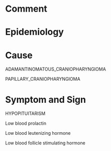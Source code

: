 # Comment

# Epidemiology

# Cause

ADAMANTINOMATOUS_CRANIOPHARYNGIOMA

PAPILLARY_CRANIOPHARYNGIOMA

# Symptom and Sign

HYPOPITUITARISM

Low blood prolactin

Low blood leutenizing hormone

Low blood follicle stimulating hormone

